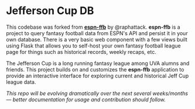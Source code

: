 # Jefferson Cup DB

This codebase was forked from [**espn-ffb**](https://gitlab.com/raphattack/espn-ffb) by @raphattack. **espn-ffb** is a project to query fantasy football data from ESPN's API and persist it in your own database. There is a very basic web component with a few views built using Flask that allows you to self-host your own fantasy football league page for things such as historical records, weekly recaps, etc.

The Jefferson Cup is a long running fantasy league among UVA alumns and friends. This project builds on and customizes the **espn-ffb** application to provide an interactive interface for exploring current and historical Jeff Cup league data.

*This repo will be evolving dramatically over the next several weeks/months — better documentation for usage and contribution should follow.*


